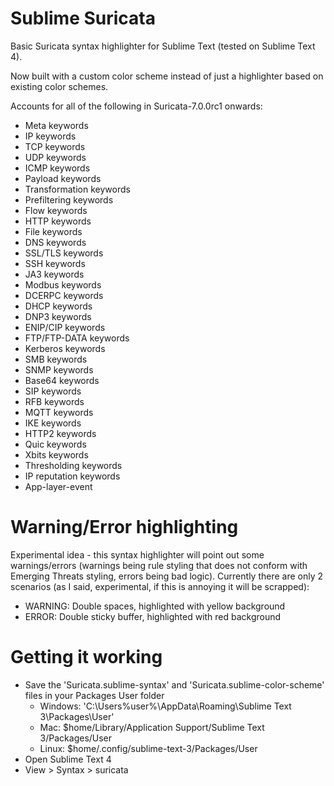 # Sublime Suricata
Basic Suricata syntax highlighter for Sublime Text (tested on Sublime Text 4).

Now built with a custom color scheme instead of just a highlighter based on existing color schemes.

Accounts for all of the following in Suricata-7.0.0rc1 onwards:
- Meta keywords
- IP keywords
- TCP keywords
- UDP keywords
- ICMP keywords
- Payload keywords
- Transformation keywords
- Prefiltering keywords
- Flow keywords
- HTTP keywords
- File keywords
- DNS keywords
- SSL/TLS keywords
- SSH keywords
- JA3 keywords
- Modbus keywords
- DCERPC keywords
- DHCP keywords
- DNP3 keywords
- ENIP/CIP keywords
- FTP/FTP-DATA keywords
- Kerberos keywords
- SMB keywords
- SNMP keywords
- Base64 keywords
- SIP keywords
- RFB keywords
- MQTT keywords
- IKE keywords
- HTTP2 keywords
- Quic keywords
- Xbits keywords
- Thresholding keywords
- IP reputation keywords
- App-layer-event

# Warning/Error highlighting
Experimental idea - this syntax highlighter will point out some warnings/errors (warnings being rule styling that does not conform with Emerging Threats styling, errors being bad logic).  Currently there are only 2 scenarios (as I said, experimental, if this is annoying it will be scrapped):
- WARNING: Double spaces, highlighted with yellow background
- ERROR: Double sticky buffer, highlighted with red background

# Getting it working
- Save the 'Suricata.sublime-syntax' and 'Suricata.sublime-color-scheme' files in your Packages User folder
  - Windows: 'C:\Users\%user%\AppData\Roaming\Sublime Text 3\Packages\User'
  - Mac: $home/Library/Application Support/Sublime Text 3/Packages/User
  - Linux: $home/.config/sublime-text-3/Packages/User
- Open Sublime Text 4
- View > Syntax > suricata
